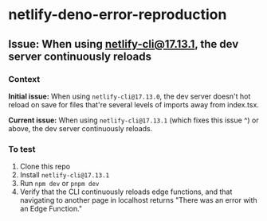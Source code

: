 # netlify-deno-error-reproduction

## Issue: When using netlify-cli@17.13.1, the dev server continuously reloads

### Context

**Initial issue:** When using `netlify-cli@17.13.0`, the dev server doesn't hot reload on save for files that're several levels of imports away from index.tsx.

**Current issue:** When using `netlify-cli@17.13.1` (which fixes this issue ^) or above, the dev server continuously reloads.

### To test

1. Clone this repo
2. Install `netlify-cli@17.13.1`
3. Run `npm dev` or `pnpm dev`
4. Verify that the CLI continuously reloads edge functions, and that navigating to another page in localhost returns "There was an error with an Edge Function."
